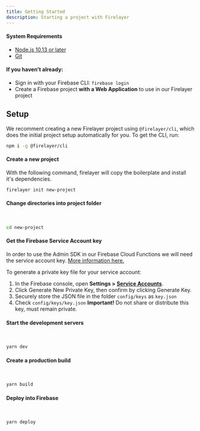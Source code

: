 ```yaml
---
title: Getting Started
description: Starting a project with Firelayer
---
```


#### System Requirements
- [Node.js 10.13 or later](https://nodejs.org/)
- [Git](https://git-scm.com/)

#### If you haven't already:
- Sign in with your Firebase CLI: `firebase login`
- Create a Firebase project **with a Web Application** to use in our Firelayer project

## Setup

We recomment creating a new Firelayer project using `@firelayer/cli`, which does the initial project setup automatically for you. To get the CLI, run:

```sh
npm i -g @firelayer/cli
```

#### Create a new project

With the following command, firelayer will copy the boilerplate and install it's dependencies.

```sh
firelayer init new-project
```

#### Change directories into project folder
<br>

```sh
cd new-project
```

#### Get the Firebase Service Account key
In order to use the Admin SDK in our Firebase Cloud Functions we will need the service account key. [More information here.](https://firebase.google.com/docs/admin/setup#initialize-sdk)

To generate a private key file for your service account:
1. In the Firebase console, open **Settings > [Service Accounts](https://console.firebase.google.com/u/0/project/_/settings/serviceaccounts/adminsdk)**.
2. Click Generate New Private Key, then confirm by clicking Generate Key.
3. Securely store the JSON file in the folder `config/keys` as `key.json`
4. Check `config/keys/key.json` **Important!** Do not share or distribute this key, must remain private.


#### Start the development servers
<br>

```sh
yarn dev
```

#### Create a production build
<br>

```sh
yarn build
```

#### Deploy into Firebase
<br>

```sh
yarn deploy
```
